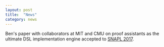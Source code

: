 ```yaml
---
layout: post
title:  "News"
category: news
---
```


Ben's paper with collaborators at MIT and CMU on proof assistants as the ultimate DSL implementation engine accepted to [SNAPL 2017](http://snapl.org/2017/index.html).
